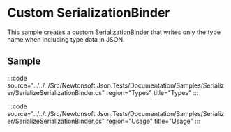 ﻿# Custom SerializationBinder

This sample creates a custom [SerializationBinder](https://docs.microsoft.com/en-us/dotnet/api/system.runtime.serialization.serializationbinder) that writes only the type name when including type data in JSON.

## Sample

:::code source="../../../Src/Newtonsoft.Json.Tests/Documentation/Samples/Serializer/SerializeSerializationBinder.cs" region="Types" title="Types" :::

:::code source="../../../Src/Newtonsoft.Json.Tests/Documentation/Samples/Serializer/SerializeSerializationBinder.cs" region="Usage" title="Usage" :::
